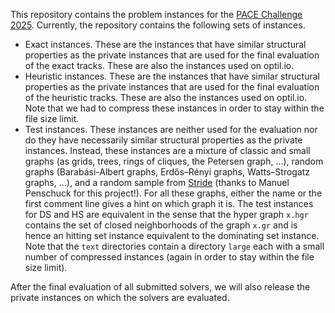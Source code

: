 This repository contains the problem instances for the [PACE Challenge 2025](https://pacechallenge.org/2025/ds/).
Currently, the repository contains the following sets of instances.
 - Exact instances. These are the instances that have similar structural properties as the private instances that are used for the final evaluation of the exact tracks. These are also the instances used on optil.io.
 - Heuristic instances. These are the instances that have similar structural properties as the private instances that are used for the final evaluation of the heuristic tracks. These are also the instances used on optil.io. Note that we had to compress these instances in order to stay within the file size limit.
 - Test instances. These instances are neither used for the evaluation nor do they have necessarily similar structural properties as the private instances. Instead, these instances are a mixture of classic and small graphs (as grids, trees, rings of cliques, the Petersen graph, ...), random graphs (Barabási-Albert graphs, Erdős–Rényi graphs, Watts–Strogatz graphs, ...), and a random sample from [Stride](https://domset.algorithm.engineering/) (thanks to Manuel Penschuck for this project!). For all these graphs, either the name or the first comment line gives a hint on which graph it is. The test instances for DS and HS are equivalent in the sense that the hyper graph `x.hgr` contains the set of closed neighborhoods of the graph `x.gr` and is hence an hitting set instance equivalent to the dominating set instance. Note that the `text` directories contain a directory `large` each with a small number of compressed instances (again in order to stay within the file size limit).

After the final evaluation of all submitted solvers, we will also release the private instances on which the solvers are evaluated.
